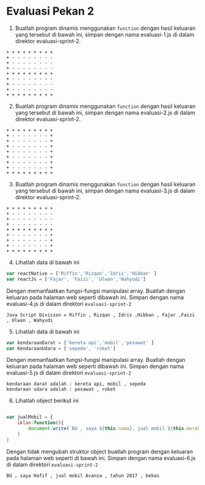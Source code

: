 # Evaluasi Pekan 2

1. Buatlah program dinamis menggunakan `function` dengan hasil keluaran yang tersebut di bawah ini, simpan dengan nama evaluasi-1.js di dalam direktor evaluasi-sprint-2.
```
+ + + + + + + + + 
+ - - - - - - - -
+ - - - - - - - -
+ - - - - - - - -
+ + + + + + + + +
+ - - - - - - - -
+ - - - - - - - -
+ - - - - - - - -
+ + + + + + + + +
```

2. Buatlah program dinamis menggunakan `function` dengan hasil keluaran yang tersebut di bawah ini, simpan dengan nama evaluasi-2.js di dalam direktor evaluasi-sprint-2.
```
+ + + + + + + + +
+ - - - - - - - +
+ - - - - - - - +
+ - - - - - - - +
+ - - - - - - - +
+ - - - - - - - +
+ - - - - - - - +
+ - - - - - - - +
+ + + + + + + + +
```
3.  Buatlah program dinamis menggunakan `function` dengan hasil keluaran yang tersebut di bawah ini, simpan dengan nama evaluasi-3.js di dalam direktor evaluasi-sprint-2.
```
+ + + + + + + + +
+ - - - - - - - -
+ - - - - - - - - 
+ - - - - - - - - 
+ + + + + + + + +
+ - - - - - - - +
+ - - - - - - - +
+ - - - - - - - +
+ + + + + + + + +
```
4. Lihatlah data di bawah ini
```javascript
var reactNative = ['Riffin','Rizqan','Idris','Hibban' ]
var reactJs = ['Fajar', 'Faizi', 'Ulwan','Wahyudi']
```
Dengan memanfaatkan fungsi-fungsi manipulasi array.
Buatlah dengan keluaran pada halaman web seperti dibawah ini. Simpan dengan nama evaluasi-4.js di dalam direktori `evaluasi-sprint-2`
```
Java Script Division = Riffin , Rizqan , Idris ,Hibban , Fajar ,Faizi , Ulwan , Wahyudi

```
5. Lihatlah data di bawah ini
```javascript
var kendaraanDarat = ['kereta api','mobil','pesawat' ]
var KendaraanUdara = ['sepeda', 'roket']
```
Dengan memanfaatkan fungsi-fungsi manipulasi array. Buatlah dengan keluaran pada halaman web seperti dibawah ini.  Simpan dengan nama evaluasi-5.js di dalam direktori `evaluasi-sprint-2`
```
kendaraan darat adalah : kereta api, mobil , sepeda
kendaraan udara adalah : pesawat , roket
```
6. Lihatlah object berikut ini
```javascript

var jualMobil = {
    iklan:function(){
        document.write(`BU , saya ${this.nama}, jual mobil ${this.merek} , tahun ${this.tahun} ,bekas)
    }
}
```
Dengan tidak mengubah struktur object buatlah program dengan keluaran pada halaman web seperti di bawah ini. Simpan dengan nama evaluasi-6.js di dalam direktori `evaluasi-sprint-2`
```
BU , saya Hafif , jual mobil Avanza , tahun 2017 , bekas
```


